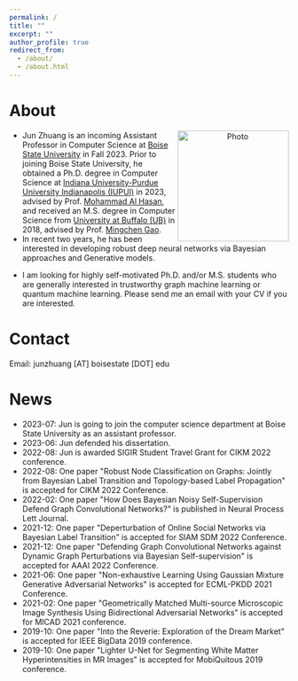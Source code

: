 ```yaml
---
permalink: /
title: ""
excerpt: ""
author_profile: true
redirect_from: 
  - /about/
  - /about.html
---
```


# About
<p align="center">
  <img src="https://junzhuang-code.github.io/images/Jun_img.png?raw=true" alt="Photo" align="right" style="width:200px;display:inline"/>
</p>

* Jun Zhuang is an incoming Assistant Professor in Computer Science at [Boise State University](https://www.boisestate.edu/coen-cs/) in Fall 2023. Prior to joining Boise State University, he obtained a Ph.D. degree in Computer Science at [Indiana University-Purdue University Indianapolis (IUPUI)](https://science.iupui.edu/) in 2023, advised by Prof. [Mohammad Al Hasan](http://cs.iupui.edu/~alhasan/), and received an M.S. degree in Computer Science from [University at Buffalo (UB)](http://www.buffalo.edu/) in 2018, advised by Prof. [Mingchen Gao](https://cse.buffalo.edu/~mgao8/).
* In recent two years, he has been interested in developing robust deep neural networks via Bayesian approaches and Generative models.
<!-- *His research interests include (but are not limited to) Bayesian statistics for graph representation learning, Open-set recognition, Biomedical image synthesis & segmentation, etc.-->
* I am looking for highly self-motivated Ph.D. and/or M.S. students who are generally interested in trustworthy graph machine learning or quantum machine learning. Please send me an email with your CV if you are interested.


# Contact
Email: junzhuang [AT] boisestate [DOT] edu

# News
* 2023-07: Jun is going to join the computer science department at Boise State University as an assistant professor.
* 2023-06: Jun defended his dissertation.
* 2022-08: Jun is awarded SIGIR Student Travel Grant for CIKM 2022 conference.
* 2022-08: One paper "Robust Node Classification on Graphs: Jointly from Bayesian Label Transition and Topology-based Label Propagation" is accepted for CIKM 2022 Conference.
* 2022-02: One paper "How Does Bayesian Noisy Self-Supervision Defend Graph Convolutional Networks?" is published in Neural Process Lett Journal.
* 2021-12: One paper "Deperturbation of Online Social Networks via Bayesian Label Transition" is accepted for SIAM SDM 2022 Conference.
* 2021-12: One paper "Defending Graph Convolutional Networks against Dynamic Graph Perturbations via Bayesian Self-supervision" is accepted for AAAI 2022 Conference.
* 2021-06: One paper "Non-exhaustive Learning Using Gaussian Mixture Generative Adversarial Networks" is accepted for ECML-PKDD 2021 Conference.
* 2021-02: One paper "Geometrically Matched Multi-source Microscopic Image Synthesis Using Bidirectional Adversarial Networks" is accepted for MICAD 2021 conference.
* 2019-10: One paper "Into the Reverie: Exploration of the Dream Market" is accepted for IEEE BigData 2019 conference.
* 2019-10: One paper "Lighter U-Net for Segmenting White Matter Hyperintensities in MR Images" is accepted for MobiQuitous 2019 conference.
